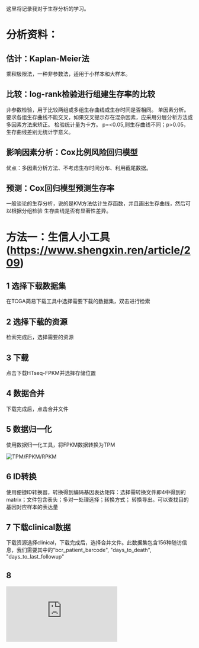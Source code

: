 这里将记录我对于生存分析的学习。

# 分析资料：

## 估计：Kaplan-Meier法

乘积极限法，一种非参数法，适用于小样本和大样本。

## 比较：log-rank检验进行组建生存率的比较

非参数检验，用于比较两组或多组生存曲线或生存时间是否相同。
单因素分析。
要求各组生存曲线不能交叉，如果交叉提示存在混杂因素，应采用分层分析方法或多因素方法来矫正。
检验统计量为卡方。
p=<0.05,则生存曲线不同；p>0.05，生存曲线差别无统计学意义。


## 影响因素分析：Cox比例风险回归模型

优点：多因素分析方法、不考虑生存时间分布、利用截尾数据。


## 预测：Cox回归模型预测生存率


一般谈论的生存分析，说的是KM方法估计生存函数，并且画出生存曲线，然后可以根据分组检验
生存曲线是否有显著性差异。


# 方法一：生信人小工具(https://www.shengxin.ren/article/209)

## 1 选择下载数据集

在TCGA简易下载工具中选择需要下载的数据集，双击进行检索

## 2 选择下载的资源

检索完成后，选择需要的资源

## 3 下载

点击下载HTseq-FPKM并选择存储位置

## 4 数据合并

下载完成后，点击合并文件

## 5 数据归一化

使用数据归一化工具，将FPKM数据转换为TPM 

![TPM/FPKM/RPKM](https://statquest.org/2015/07/09/rpkm-fpkm-and-tpm-clearly-explained/)

## 6 ID转换

使用便捷ID转换器，转换得到编码基因表达矩阵：选择需转换文件即4中得到的matrix；文件包含表头；多对一处理选择；转换方式；
转换导出。可以查找目的基因对应样本的表达量

## 7 下载clinical数据

下载资源选择clinical，下载完成后，选择合并文件。此数据集包含156种随访信息，我们需要其中的"bcr_patient_barcode", "days_to_death", "days_to_last_followup"

## 8 



![](http://www.bio-info-trainee.com/1313.html)
